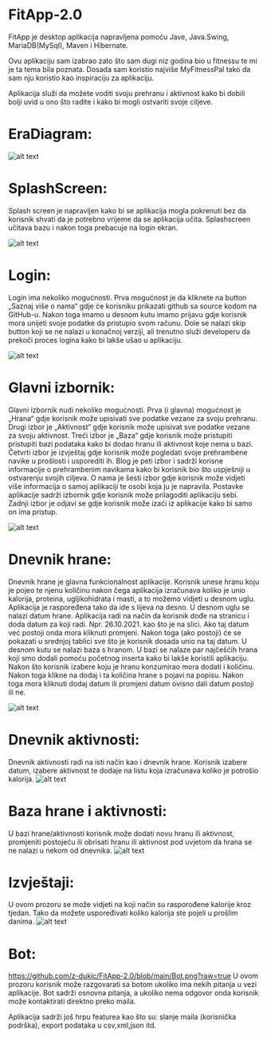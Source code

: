 # FitApp-2.0
FitApp je desktop aplikacija napravljena pomoću Jave, Java.Swing, MariaDB(MySql), Maven i Hibernate.

Ovu aplikaciju sam izabrao zato što sam dugi niz godina bio u fitnessu te mi je ta tema bila poznata. Dosada sam koristio najviše MyFitnessPal tako da sam nju koristio kao inspiraciju za aplikaciju.

Aplikacija služi da možete voditi svoju prehranu i aktivnost kako bi dobili bolji uvid u ono što radite i kako bi mogli ostvariti svoje ciljeve. 

# EraDiagram:

![alt text](https://github.com/z-dukic/FitApp-2.0/blob/main/FitApp2.0%20era.png?raw=true)

# SplashScreen:
Splash screen je napravljen kako bi se aplikacija mogla pokrenuti bez da korisnik shvati da je potrebno vrijeme da se  aplikacija učita.
Splashscreen učitava bazu i nakon toga prebacuje na login ekran.

![alt text](https://github.com/z-dukic/FitApp-2.0/blob/main/FitAppLogo.png?raw=true)

# Login:
Login ima nekoliko mogućnosti. Prva mogućnost je da kliknete na button „Saznaj više o nama“ gdje će korisniku prikazati github sa source kodom na GitHub-u.
Nakon toga imamo u desnom kutu imamo prijavu gdje korisnik mora unijeti svoje podatke da pristupio svom računu.
Dole se nalazi skip button koji se ne nalazi u konačnoj verziji, ali trenutno služi developeru da prekoči proces logina kako bi lakše ušao u aplikaciju.

![alt text](https://github.com/z-dukic/FitApp-2.0/blob/main/Login.png?raw=true)

# Glavni izbornik:
Glavni izbornik nudi nekoliko mogućnosti. Prva (i glavna) mogućnost je „Hrana“ gdje korisnik može upisivati sve podatke vezane za svoju prehranu.
Drugi izbor je „Aktivnost“ gdje korisnik može upisivat sve podatke vezane za svoju aktivnost.
Treći izbor je „Baza“ gdje korisnik može pristupiti pristupiti bazi podataka kako bi dodao hranu ili aktivnost koje nema u bazi.
Četvrti izbor je izvještaj gdje korisnik može pogledati svoje prehrambene navike u prošlosti i usporediti ih.
Blog je peti izbor i sadrži korisne informacije o prehrambenim navikama kako bi korisnik bio što uspješniji u ostvarenju svojih ciljeva.
O nama je šesti izbor gdje korisnik može vidjeti više informacija o samoj aplikaciji te osobi koja ju je napravila.
Postavke aplikacije sadrži izbornik gdje korisnik može prilagoditi aplikaciju sebi.
Zadnji izbor je odjavi se gdje korisnik može izaći iz aplikacije kako bi samo on ima pristup.

![alt text](https://github.com/z-dukic/FitApp-2.0/blob/main/GlavniIzbornik.png?raw=true)

# Dnevnik hrane:
Dnevnik hrane je glavna funkcionalnost aplikacije. Korisnik unese hranu koju je pojeo te njenu količinu nakon čega aplikacija izračunava koliko je unio kalorija, proteina, ugljikohidrata i masti, a to možemo vidjeti u desnom uglu.
Aplikacija je raspoređena tako da ide s lijeva na desno. U desnom uglu se nalazi datum hrane.
Aplikacija radi na način da korisnik dođe na stranicu i doda datum za koji radi. Npr. 26.10.2021. kao što je na slici. Ako taj datum već postoji onda mora kliknuti promjeni.
Nakon toga (ako postoji) će se pokazati u srednjoj tablici sve što je korisnik dosada unio na taj datum. 
U desnom kutu se nalazi baza s hranom. U bazi se nalaze par najčešćih hrana koji smo dodali pomoću početnog inserta kako bi lakše koristili aplikaciju. Nakon što korisnik izabere koju je hranu konzumirao mora dodati i količinu. Nakon toga klikne na dodaj i ta količina hrane s pojavi na popisu. Nakon toga mora kliknuti dodaj datum ili promjeni datum ovisno dali datum postoji ili ne.

![alt text](https://github.com/z-dukic/FitApp-2.0/blob/main/BazaHrane.png?raw=true)

# Dnevnik aktivnosti:
Dnevnik aktivnosti radi na isti način kao i dnevnik hrane. Korisnik izabere datum, izabere aktivnost te dodaje na listu koja izračunava koliko je potrošio kalorija.
![alt text](https://github.com/z-dukic/FitApp-2.0/blob/main/BazaHrane.png?raw=true)

# Baza hrane i aktivnosti:
U bazi hrane/aktivnosti korisnik može dodati novu hranu ili aktivnost, promjeniti postojeću ili obrisati hranu ili aktivnost pod uvjetom da hrana se ne nalazi u nekom od dnevnika.
![alt text](https://github.com/z-dukic/FitApp-2.0/blob/main/BazaHrane.png?raw=true)

# Izvještaji:
U ovom prozoru se može vidjeti na koji način su rasporođene kalorije kroz tjedan. Tako da možete uspoređivati koliko kalorija ste pojeli u prošlim danima.
![alt text](https://github.com/z-dukic/FitApp-2.0/blob/main/Statistika.png?raw=true)

# Bot:
https://github.com/z-dukic/FitApp-2.0/blob/main/Bot.png?raw=true
U ovom prozoru korisnik može razgovarati sa botom ukoliko ima nekih pitanja u vezi aplikacije. Bot sadrži osnovna pitanja, a ukoliko nema odgovor onda korisnik može kontaktirati direktno preko maila.

Aplikacija sadrži još hrpu featurea kao što su: slanje maila (korisnička podrška), export podataka u csv,xml,json itd.


















